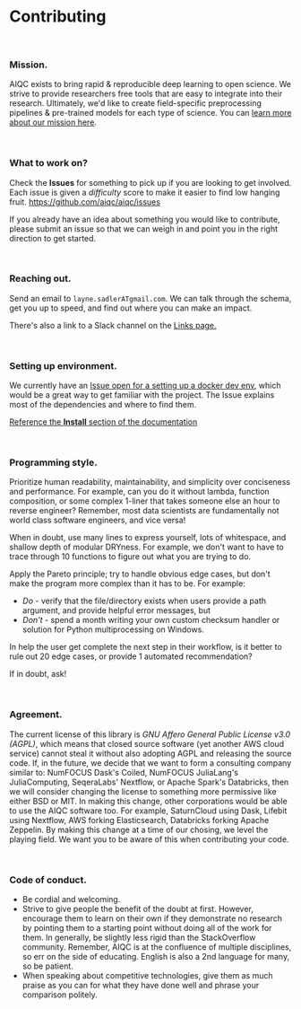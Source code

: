 # Contributing

<br />

### Mission.
AIQC exists to bring rapid & reproducible deep learning to open science. We strive to provide researchers free tools that are easy to integrate into their research. Ultimately, we'd like to create field-specific preprocessing pipelines & pre-trained models for each type of science. You can [learn more about our mission here](https://aiqc.readthedocs.io/en/latest/mission.html).

<br />

### What to work on?
Check the **Issues** for something to pick up if you are looking to get involved. Each issue is given a *difficulty* score to make it easier to find low hanging fruit.
https://github.com/aiqc/aiqc/issues

If you already have an idea about something you would like to contribute, please submit an issue so that we can weigh in and point you in the right direction to get started.

<br />

### Reaching out.
Send an email to `layne.sadlerATgmail.com`. We can talk through the schema, get you up to speed, and find out where you can make an impact.

There's also a link to a Slack channel on the [Links page.](https://aiqc.readthedocs.io/en/latest/links.html)

<br />

### Setting up environment.
We currently have an [Issue open for a setting up a docker dev env](https://github.com/aiqc/aiqc/issues/16), which would be a great way to get familiar with the project. The Issue explains most of the dependencies and where to find them.

[Reference the **Install** section of the documentation](https://aiqc.readthedocs.io/en/latest/notebooks/installation.html
)

<br />

### Programming style.
Prioritize human readability, maintainability, and simplicity over conciseness and performance. For example, can you do it without lambda, function composition, or some complex 1-liner that takes someone else an hour to reverse engineer? Remember, most data scientists are fundamentally not world class software engineers, and vice versa!

When in doubt, use many lines to express yourself, lots of whitespace, and shallow depth of modular DRYness. For example, we don't want to have to trace through 10 functions to figure out what you are trying to do.

Apply the Pareto principle; try to handle obvious edge cases, but don't make the program more complex than it has to be. For example:

* *Do -* verify that the file/directory exists when users provide a path argument, and provide helpful error messages, but 
* *Don't -* spend a month writing your own custom checksum handler or solution for Python multiprocessing on Windows. 

In help the user get complete the next step in their workflow, is it better to rule out 20 edge cases, or provide 1 automated recommendation?

If in doubt, ask!

<br />

### Agreement.
The current license of this library is *GNU Affero General Public License v3.0 (AGPL)*, which means that closed source software (yet another AWS cloud service) cannot steal it without also adopting AGPL and releasing the source code. If, in the future, we decide that we want to form a consulting company similar to: NumFOCUS Dask's Coiled, NumFOCUS JuliaLang's JuliaComputing, SeqeraLabs' Nextflow, or Apache Spark's Databricks, then we will consider changing the license to something more permissive like either BSD or MIT. In making this change, other corporations would be able to use the AIQC software too. For example, SaturnCloud using Dask, Lifebit using Nextflow, AWS forking Elasticsearch, Databricks forking Apache Zeppelin. By making this change at a time of our chosing, we level the playing field. We want you to be aware of this when contributing your code.

<br/>

### Code of conduct.
* Be cordial and welcoming.
* Strive to give people the benefit of the doubt at first. However, encourage them to learn on their own if they demonstrate no research by pointing them to a starting point without doing all of the work for them. In generally, be slightly less rigid than the StackOverflow community. Remember, AIQC is at the confluence of multiple disciplines, so err on the side of educating. English is also a 2nd language for many, so be patient.
* When speaking about competitive technologies, give them as much praise as you can for what they have done well and phrase your comparison politely.
